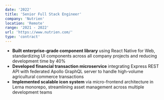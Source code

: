 ```yaml
---
date: '2022'
title: 'Senior Full Stack Engineer'
company: 'Nutrien'
location: 'Remote'
range: '2021 - 2022'
url: 'https://www.nutrien.com/'
type: 'contract'
---
```


- **Built enterprise-grade component library** using React Native for Web, standardizing UI components across all company projects and reducing development time by 40%
- **Developed financial transaction microservice** integrating Express REST API with federated Apollo GraphQL server to handle high-volume agricultural commerce transactions
- **Implemented scalable icon system** via micro-frontend architecture in Lerna monorepo, streamlining asset management across multiple development teams
